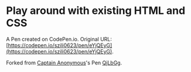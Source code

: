 # Play around with existing HTML and CSS

A Pen created on CodePen.io. Original URL: [https://codepen.io/szili0623/pen/eYjQEyG](https://codepen.io/szili0623/pen/eYjQEyG).



Forked from [Captain Anonymous](http://codepen.io/anon/)'s Pen [QjLbGg](http://codepen.io/anon/pen/QjLbGg/).
